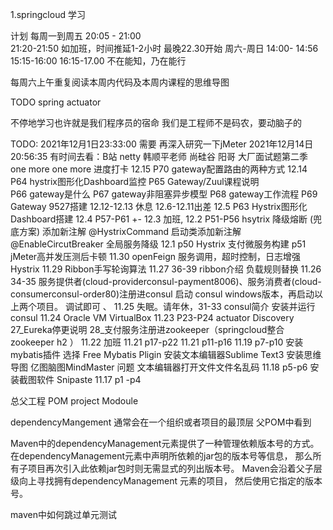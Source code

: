 1.springcloud 学习  

计划  每周一到周五  20:05 - 21:00   
                  21:20-21:50
                  如加班，时间推延1-2小时 最晚22.30开始
      周六-周日
      14:00- 14:56
      15:15-16:00
      16:15-17.00
   不在能知，乃在能行
   
   每周六上午重复阅读本周内代码及本周内课程的思维导图
   
   TODO spring actuator
    
   不停地学习也许就是我们程序员的宿命
   我们是工程师不是码农，要动脑子的
   
   TODO:
   2021年12月1日23:33:00   需要 再深入研究一下jMeter
   2021年12月14日20:56:35  有时间去看：B站 netty 韩顺平老师 尚硅谷
                           阳哥 大厂面试题第二季
                           one more one more
进度打卡
    12.15   P70 gateway配置路由的两种方式
    12.14   P64 hystrix图形化Dashboard监控 
            P65 Gateway/Zuul课程说明  
            P66 gateway是什么 
            P67 gateway非阻塞异步模型
            P68 gateway工作流程
            P69 Gateway 9527搭建
    12.12-12.13 休息
    12.6-12.11出差
    12.5 P63 Hystrix图形化Dashboard搭建
    12.4 P57-P61 +-
    12.3 加班,
    12.2 P51-P56  hsytrix 降级熔断 (兜底方案) 添加新注解 @HystrixCommand 启动类添加新注解 @EnableCircutBreaker 全局服务降级
    12.1   p50 Hystrix 支付微服务构建 p51 jMeter高并发压测后卡顿
    11.30  openFeign 服务调用，超时控制，日志增强 Hystrix
    11.29 Ribbon手写轮询算法
    11.27 36-39 ribbon介绍 负载规则替换
    11.26 34-35 服务提供者(cloud-providerconsul-payment8006)、服务消费者(cloud-consumerconsul-order80)注册进consul
            启动 consul windows版本，再启动以上两个项目。 调试即可
     、
    11.25 失眠。请年休，31-33 consul简介 安装并运行consul
    11.24 Oracle VM VirtualBox 
    11.23 P23-P24 actuator Discovery     27_Eureka停更说明  28_支付服务注册进zookeeper（springcloud整合zookeeper h2 ）
    11.22 加班
    11.21  p17-p22
    11.21  p11-p16
    11.19  p7-p10 安装 mybatis插件 选择 Free Mybatis Pligin 安装文本编辑器Sublime Text3
                  安装思维导图 亿图脑图MindMaster
                  问题 文本编辑器打开文件文件名乱码
    11.18  p5-p6  安装截图软件 Snipaste
    11.17  p1 -p4            

总父工程
POM
 project
   Modoule

dependencyMangement  通常会在一个组织或者项目的最顶层 父POM中看到

Maven中的dependencyManagement元素提供了一种管理依赖版本号的方式。
在dependencyManagement元素中声明所依赖的jar包的版本号等信息，
那么所有子项目再次引入此依赖jar包时则无需显式的列出版本号。
Maven会沿着父子层级向上寻找拥有dependencyManagement 元素的项目，
然后使用它指定的版本号。

maven中如何跳过单元测试
